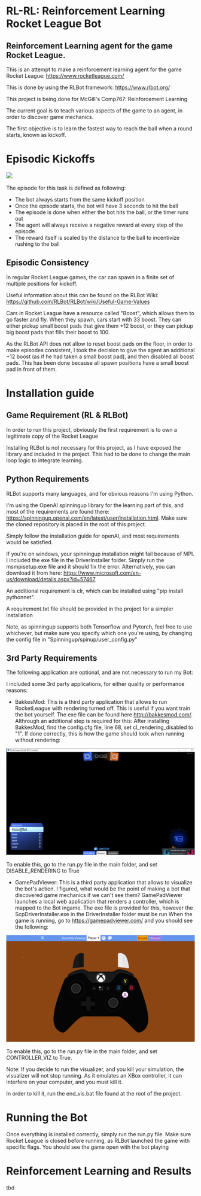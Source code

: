 # RL-RL: Reinforcement Learning Rocket League Bot

## Reinforcement Learning agent for the game Rocket League.

This is an attempt to make a reinforcement learning agent for the game Rocket League: https://www.rocketleague.com/

This is done by using the RLBot framework: https://www.rlbot.org/

This project is being done for McGill's Comp767: Reinforcement Learning

The current goal is to teach various aspects of the game to an agent, in order to discover game mechanics.

The first objective is to learn the fastest way to reach the ball when a round starts, known as kickoff.

# Episodic Kickoffs
![](https://github.com/danielbairamian/RL-RL/blob/master/ReadmeMedia/episode.gif)

The episode for this task is defined as following:

- The bot always starts from the same kickoff position
- Once the episode starts, the bot will have 3 seconds to hit the ball
- The episode is done when either the bot hits the ball, or the timer runs out
- The agent will always receive a negative reward at every step of the episode
- The reward itself is scaled by the distance to the ball to incentivize rushing to the ball

## Episodic Consistency

In regular Rocket League games, the car can spawn in a finite set of multiple positions for kickoff.

Useful information about this can be found on the RLBot Wiki: https://github.com/RLBot/RLBot/wiki/Useful-Game-Values

Cars in Rocket League have a resource called "Boost", which allows them to go faster and fly.
When they spawn, cars start with 33 boost. They can either pickup small boost pads that give them +12 boost,
or they can pickup big boost pads that fills their boost to 100. 

As the RLBot API does not allow to reset boost pads on the floor, in order to make episodes consistent,
I took the decision to give the agent an additional +12 boost (as if he had taken a small boost pad), and
then disabled all boost pads. This has been done because all spawn positions have a small boost pad in front of them.

# Installation guide

## Game Requirement (RL & RLBot)

In order to run this project, obviously the first requirement is to own a legitimate copy of the Rocket League

Installing RLBot is not necessary for this project, as I have exposed the library and included in the project. This had to be
done to change the main loop logic to integrate learning.

## Python Requirements

RLBot supports many languages, and for obvious reasons I'm using Python.

I'm using the OpenAI spinningup library for the learning part of this, and most of the requirements are found there: 
https://spinningup.openai.com/en/latest/user/installation.html. Make sure the cloned repository is placed in the root of this project.

Simply follow the installation guide for openAI, and most requirements would be satisfied.

If you're on windows, your spinningup installation might fail because of MPI. I included the exe file in the DriverInstaller folder.
Simply run the msmpisetup.exe file and it should fix the error. Alternatively, you can download it from here: https://www.microsoft.com/en-us/download/details.aspx?id=57467 

An additional requirement is clr, which can be installed using "pip install pythonnet".

A requirement.txt file should be provided in the project for a simpler installation

Note, as spinningup supports both Tensorflow and Pytorch, feel free to use whichever, but make sure you specify
which one you're using, by changing the config file in "Spinningup/spinup/user_config.py"

## 3rd Party Requirements

The following application are optional, and are not necessary to run my Bot:


I included some 3rd party applications, for either quality or performance reasons:

- BakkesMod: This is a third party application that allows to run RocketLeague with rendering turned off.
This is useful if you want train the bot yourself. The exe file can be found here http://bakkesmod.com/. Althrough an additional step is required for this: After installing BakkesMod, find the config.cfg
file, line 68, set cl_rendering_disabled to "1".  If done correctly, this is how the game should look when running without rendering:

![](https://github.com/danielbairamian/RL-RL/blob/master/ReadmeMedia/rendering_disabled.png)

To enable this, go to the run.py file in the main folder, and set DISABLE_RENDERING to True

- GamePadViewer: This is a third party application that allows to visualize the bot's action.
I figured, what would be the point of making a bot that discovered game mechanics if we can't see them?
GamePadViewer launches a local web application that renders a controller, which is mapped to the Bot ingame.
The exe file is provided for this, however the ScpDriverInstaller.exe in the DriverInstaller folder must be run
When the game is running, go to https://gamepadviewer.com/ and you should see the following:

![](https://github.com/danielbairamian/RL-RL/blob/master/ReadmeMedia/controller.png)

To enable this, go to the run.py file in the main folder, and set CONTROLLER_VIZ to True.

Note: If you decide to run the visualizer, and you kill your simulation, the visualizer will not stop running.
As it emulates an XBox controller, it can interfere on your computer, and you must kill it.

In order to kill it, run the end_vis.bat file found at the root of the project.

# Running the Bot

Once everything is installed correctly, simply run the run.py file. Make sure Rocket League is closed before running,
as RLBot launched the game with specific flags. You should see the game open with the bot playing

# Reinforcement Learning and Results

tbd
